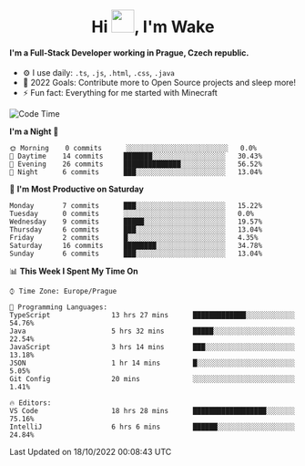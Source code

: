 <h1 align="center">Hi <img src="https://raw.githubusercontent.com/MrWakeCZ/MrWakeCZ/master/Hi.gif" width="40px" />, I'm Wake</h1>

#### I'm a Full-Stack Developer working in Prague, Czech republic.
- ⚙️ I use daily: `.ts`, `.js`, `.html`, `.css`, `.java`
- 🥅 2022 Goals: Contribute more to Open Source projects and sleep more!
- ⚡ Fun fact: Everything for me started with Minecraft

<!--START_SECTION:waka-->
![Code Time](http://img.shields.io/badge/Code%20Time-2%2C740%20hrs%2058%20mins-blue)

**I'm a Night 🦉** 

```text
🌞 Morning    0 commits      ░░░░░░░░░░░░░░░░░░░░░░░░░   0.0% 
🌆 Daytime    14 commits     ███████░░░░░░░░░░░░░░░░░░   30.43% 
🌃 Evening    26 commits     ██████████████░░░░░░░░░░░   56.52% 
🌙 Night      6 commits      ███░░░░░░░░░░░░░░░░░░░░░░   13.04%

```
📅 **I'm Most Productive on Saturday** 

```text
Monday       7 commits      ███░░░░░░░░░░░░░░░░░░░░░░   15.22% 
Tuesday      0 commits      ░░░░░░░░░░░░░░░░░░░░░░░░░   0.0% 
Wednesday    9 commits      █████░░░░░░░░░░░░░░░░░░░░   19.57% 
Thursday     6 commits      ███░░░░░░░░░░░░░░░░░░░░░░   13.04% 
Friday       2 commits      █░░░░░░░░░░░░░░░░░░░░░░░░   4.35% 
Saturday     16 commits     ████████░░░░░░░░░░░░░░░░░   34.78% 
Sunday       6 commits      ███░░░░░░░░░░░░░░░░░░░░░░   13.04%

```


📊 **This Week I Spent My Time On** 

```text
⌚︎ Time Zone: Europe/Prague

💬 Programming Languages: 
TypeScript               13 hrs 27 mins      █████████████░░░░░░░░░░░░   54.76% 
Java                     5 hrs 32 mins       █████░░░░░░░░░░░░░░░░░░░░   22.54% 
JavaScript               3 hrs 14 mins       ███░░░░░░░░░░░░░░░░░░░░░░   13.18% 
JSON                     1 hr 14 mins        █░░░░░░░░░░░░░░░░░░░░░░░░   5.05% 
Git Config               20 mins             ░░░░░░░░░░░░░░░░░░░░░░░░░   1.41%

🔥 Editors: 
VS Code                  18 hrs 28 mins      ██████████████████░░░░░░░   75.16% 
IntelliJ                 6 hrs 6 mins        ██████░░░░░░░░░░░░░░░░░░░   24.84%

```


 Last Updated on 18/10/2022 00:08:43 UTC
<!--END_SECTION:waka-->
